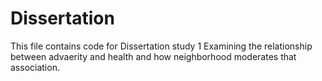 # Dissertation
This file contains code for Dissertation study 1 Examining the relationship between advaerity and health and how neighborhood moderates that association. 

